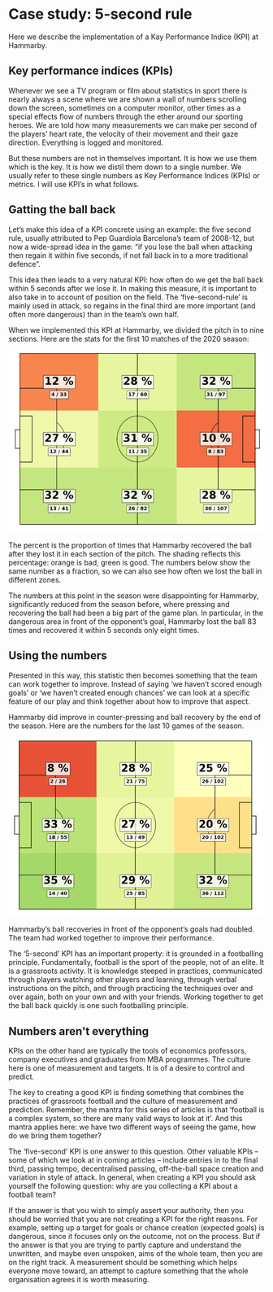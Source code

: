 Case study: 5-second rule 
==========================

Here we describe the implementation of a Kay Performance Indice (KPI) at Hammarby. 

## Key performance indices (KPIs)

Whenever we see a TV program or film about statistics in sport there is nearly always a scene where we are shown a wall of numbers scrolling down the screen, sometimes on a computer monitor, other times as a special effects flow of numbers through the ether around our sporting heroes. We are told how many measurements we can make per second of the players’ heart rate, the velocity of their movement and their gaze direction. Everything is logged and monitored.

But these numbers are not in themselves important. It is how we use them which is the key. It is how we distil them down to a single number. We usually refer to these single numbers as Key Performance Indices (KPIs) or metrics. I will use KPI’s in what follows.


## Gatting the ball back

Let’s make this idea of a KPI concrete using an example: the five second rule, usually attributed to Pep Guardiola Barcelona’s team of 2008-12, but now a wide-spread idea in the game: “if you lose the ball when attacking then regain it within five seconds, if not fall back in to a more traditional defence”.  

This idea then leads to a very natural KPI: how often do we get the ball back within 5 seconds after we lose it. In making this measure, it is important to also take in to account of position on the field. The ‘five-second-rule’ is mainly used in attack, so regains in the final third are more important (and often more dangerous) than in the team’s own half. 

When we implemented this KPI at Hammarby, we divided the pitch in to nine sections. Here are the stats for the first 10 matches of the 2020 season:


![](../images/lesson1/KPI1.png)

The percent is the proportion of times that Hammarby recovered the ball after they lost it in each section of the pitch. The shading reflects this percentage: orange is bad, green is good. The numbers below show the same number as a fraction, so we can also see how often we lost the ball in different zones. 

The numbers at this point in the season were disappointing for Hammarby, significantly reduced from the season before, where pressing and recovering the ball had been a big part of the game plan. In particular, in the dangerous area in front of the opponent’s goal, Hammarby lost the ball 83 times and recovered it within 5 seconds only eight times. 


## Using the numbers

Presented in this way, this statistic then becomes something that the team can work together to improve. Instead of saying ‘we haven’t scored enough goals’ or ‘we haven’t created enough chances’ we can look at a specific feature of our play and think together about how to improve that aspect.

Hammarby did improve in counter-pressing and ball recovery by the end of the season. Here are the numbers for the last 10 games of the season.


![](../images/lesson1/KPI2.png)

Hammarby’s ball recoveries in front of the opponent’s goals had doubled. The team had worked together to improve their performance. 

The ‘5-second’ KPI has an important property: it is grounded in a footballing principle. Fundamentally, football is the sport of the people, not of an elite. It is a grassroots activity. It is knowledge steeped in practices, communicated through players watching other players and learning, through verbal instructions on the pitch, and through practicing the techniques over and over again, both on your own and with your friends. Working together to get the ball back quickly is one such footballing principle.


## Numbers aren't everything

KPIs on the other hand are typically the tools of economics professors, company executives and graduates from MBA programmes. The culture here is one of measurement and targets. It is of a desire to control and predict. 

The key to creating a good KPI is finding something that combines the practices of grassroots football and the culture of measurement and prediction. Remember, the mantra for this series of articles is that ‘football is a complex system, so there are many valid ways to look at it’. And this mantra applies here: we have two different ways of seeing the game, how do we bring them together? 

The ‘five-second’ KPI is one answer to this question. Other valuable KPIs – some of which we look at in coming articles – include entries in to the final third, passing tempo, decentralised passing, off-the-ball space creation and variation in style of attack. In general,  when creating a KPI you should ask yourself the following question: why are you collecting a KPI about a football team?

If the answer is that you wish to simply assert your authority, then you should be worried that you are not creating a KPI for the right reasons. For example, setting up a target for goals or chance creation (expected goals) is dangerous, since it focuses only on the outcome, not on the process. But if the answer is that you are trying to partly capture and understand the unwritten, and maybe even unspoken, aims of the whole team, then you are on the right track. A measurement should be something which helps everyone move toward, an attempt to capture something that the whole organisation agrees it is worth measuring. 

